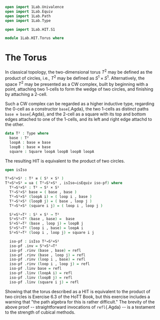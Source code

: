 ```agda
open import 1Lab.Univalence
open import 1Lab.Equiv
open import 1Lab.Path
open import 1Lab.Type

open import 1Lab.HIT.S1

module 1Lab.HIT.Torus where
```

# The Torus 

In classical topology, the two-dimensional torus $T^2$ may be defined
as the product of circles, i.e., $T^2$ may be defined as $S^1 \times
S^1$.  Alternatively, the space $T^2$ may be presented as a CW
complex, built by beginning with a point, attaching two 1-cells to
form the wedge of two circles, and finishing by attaching a 2-cell.

Such a CW complex can be regarded as a higher inductive type,
regarding the 0-cell as a constructor `base`{.Agda}, the two 1-cells
as distinct paths `base ≡ base`{.Agda}, and the 2-cell as a square
with its top and bottom edges attached to one of the 1-cells, and its
left and right edge attachd to the other.

```agda
data T² : Type where
  base : T² 
  loopA : base ≡ base
  loopB : base ≡ base
  square : Square loopA loopB loopB loopA
```

The resulting HIT is equivalent to the product of two circles.

```agda
open isIso

T²≃S¹×S¹ : T² ≡ ( S¹ × S¹ )
T²≃S¹×S¹ = ua ( T²→S¹×S¹ , isIso→isEquiv iso-pf) where
  T²→S¹×S¹ : T² → S¹ × S¹
  T²→S¹×S¹ base = ( base , base ) 
  T²→S¹×S¹ (loopA i) = ( loop i , base ) 
  T²→S¹×S¹ (loopB j) = ( base , loop j ) 
  T²→S¹×S¹ (square i j) = ( loop i , loop j ) 

  S¹×S¹→T² : S¹ × S¹ → T²
  S¹×S¹→T² (base , base) =  base
  S¹×S¹→T² (base , loop j) = loopB j 
  S¹×S¹→T² (loop i , base) = loopA i 
  S¹×S¹→T² (loop i , loop j) = square i j

  iso-pf : isIso T²→S¹×S¹  
  iso-pf .inv = S¹×S¹→T² 
  iso-pf .rinv (base , base) = refl 
  iso-pf .rinv (base , loop j) = refl 
  iso-pf .rinv (loop i , base) = refl 
  iso-pf .rinv (loop i , loop j) = refl 
  iso-pf .linv base = refl 
  iso-pf .linv (loopA i) = refl
  iso-pf .linv (loopB j) = refl 
  iso-pf .linv (square i j) = refl 
```

Showing that the torus described as a HIT is equivalent to the product
of two circles is Exercise 6.3 of the HoTT Book, but this exercise
includes a warning that "the path algebra for this is rather
difficult."  The brevity of the above proof -- straightforward
invocations of `refl`{.Agda} -- is a testament to the strength of
cubical methods.
